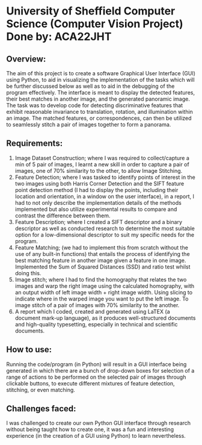 # University of Sheffield Computer Science (Computer Vision Project) Done by: ACA22JHT

## Overview:
The aim of this project is to create a software Graphical User Interface (GUI) using Python, to aid in visualizing the implementation of the tasks which will be further discussed below as well as to aid in the debugging of the program effectively. The interface is meant to display the detected features, their best matches in another image, and the generated panoramic image. The task was to develop code for detecting discriminative features that exhibit reasonable invariance to translation, rotation, and illumination within an image. The matched features, or correspondences, can then be utilized to seamlessly stitch a pair of images together to form a panorama.

## Requirements:
1. Image Dataset Construction; where I was required to collect/capture a min of 5 pair of images, I learnt a new skill in order to capture a pair of images, one of 70% similarity to the other, to allow Image Stitching.
2. Feature Detection; where I was tasked to identify points of interest in the two images using both Harris Corner Detection and the SIFT feature point detection method (I had to display the points, including their location and orientation, in a window on the user interface), in a report, I had to not only describe the implementation details of the methods implemented but also utilize experimental results to compare and contrast the difference between them.
3. Feature Description; where I created a SIFT descriptor and a binary descriptor as well as conducted research to determine the most suitable option for a low-dimensional descriptor to suit my specific needs for the program.
4. Feature Matching; (we had to implement this from scratch without the use of any built-in functions) that entails the process of identifying the best matching feature in another image given a feature in one image. Implemented the Sum of Squared Distances (SSD) and ratio test whilst doing this.
5. Image stitch; where I had to find the homography that relates the two images and warp the right image using the calculated homography, with an output width of left image width + right image width. Using slicing to indicate where in the warped image you want to put the left image. To image stitch of a pair of images with 70% similarity to the another.
6. A report which I coded, created and generated using LaTEX (a document mark-up language), as it produces well-structured documents and high-quality typesetting, especially in technical and scientific documents.

## How to use:
Running the code/program (in Python) will result in a GUI interface being generated in which there are a bunch of drop-down boxes for selection of a range of actions to be performed on the selected pair of images through clickable buttons, to execute different mixtures of feature detection, stitching, or even matching.

## Challenges faced:
I was challenged to create our own Python GUI interface through research without being taught how to create one, it was a fun and interesting experience (in the creation of a GUI using Python) to learn nevertheless.
